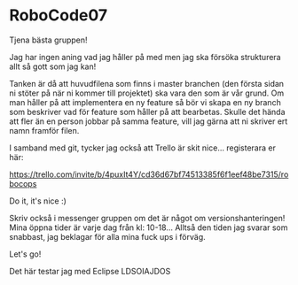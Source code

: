 # RoboCode07

Tjena bästa gruppen!

Jag har ingen aning vad jag håller på med men jag ska försöka strukturera allt så gott som jag kan!

Tanken är då att huvudfilena som finns i master branchen (den första sidan ni stöter på när ni kommer till projektet) ska vara den som är vår grund. Om man håller på att implementera en ny feature så bör vi skapa en ny branch som beskriver vad för feature som håller på att bearbetas. Skulle det hända att fler än en person jobbar på samma feature, vill jag gärna att ni skriver ert namn framför filen.

I samband med git, tycker jag också att Trello är skit nice... registerara er här:

https://trello.com/invite/b/4puxIt4Y/cd36d67bf74513385f6f1eef48be7315/robocops

Do it, it's nice :)

Skriv också i messenger gruppen om det är något om versionshanteringen! Mina öppna tider är varje dag från kl: 10-18... Alltså den tiden jag svarar som snabbast, jag beklagar för alla mina fuck ups i förväg. 

Let's go!

Det här testar jag med Eclipse LDSOIAJDOS
